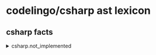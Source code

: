# codelingo/csharp ast lexicon

##  csharp facts


<details><summary>csharp.not_implemented</summary><p>

#### Example of finding every not_implemented and having a review bot comment on it:

```csharp
tenets:
  - name: find_all_not_implemented
    doc:  Example query to find all instances of not_implemented
    bots:
      codelingo/review
        comment: This is a not_implemented.
    query: |
      import codelingo/csharp

      @ review.comment
      csharp.not_implemented
```
</p></details>

